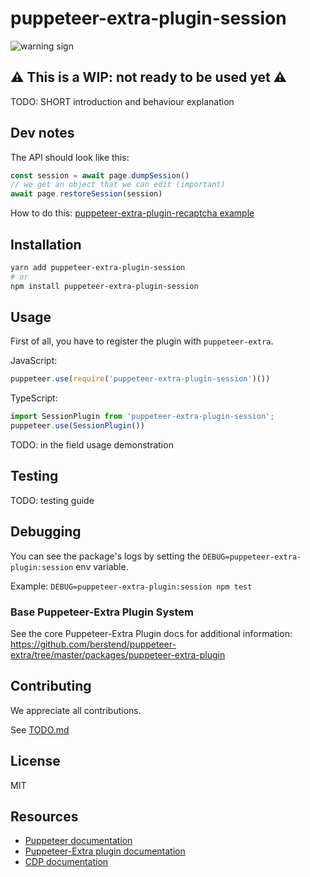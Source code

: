 # puppeteer-extra-plugin-session

![warning sign](https://www.vkf-renzel.com/out/pictures/generated/product/1/650_650_75/r12044336-01/general-warning-sign-10836-1.jpg)

## ⚠️ This is a WIP: not ready to be used yet ⚠️

TODO: SHORT introduction and behaviour explanation

## Dev notes

The API should look like this:

```typescript
const session = await page.dumpSession()
// we get an object that we can edit (important)
await page.restoreSession(session)
```

How to do this: [puppeteer-extra-plugin-recaptcha example](https://github.com/berstend/puppeteer-extra/blob/cfebb86e9ea2e328d4ba14432781ec34f55491ca/packages/puppeteer-extra-plugin-recaptcha/src/types.ts#L30)

## Installation

```bash
yarn add puppeteer-extra-plugin-session
# or
npm install puppeteer-extra-plugin-session
```

## Usage

First of all, you have to register the plugin with `puppeteer-extra`.

JavaScript:

```js
puppeteer.use(require('puppeteer-extra-plugin-session')())
```

TypeScript:

```ts
import SessionPlugin from 'puppeteer-extra-plugin-session';
puppeteer.use(SessionPlugin())
```

TODO: in the field usage demonstration

## Testing

TODO: testing guide

## Debugging

You can see the package's logs by setting the `DEBUG=puppeteer-extra-plugin:session` env variable.

Example: `DEBUG=puppeteer-extra-plugin:session npm test`

### Base Puppeteer-Extra Plugin System

See the core Puppeteer-Extra Plugin docs for additional information:
<https://github.com/berstend/puppeteer-extra/tree/master/packages/puppeteer-extra-plugin>

## Contributing

We appreciate all contributions.

See [TODO.md](/TODO.md)

## License

MIT

## Resources

- [Puppeteer documentation](https://pptr.dev)
- [Puppeteer-Extra plugin documentation](https://github.com/berstend/puppeteer-extra/tree/master/packages/puppeteer-extra-plugin)
- [CDP documentation](https://chromedevtools.github.io/devtools-protocol/)
